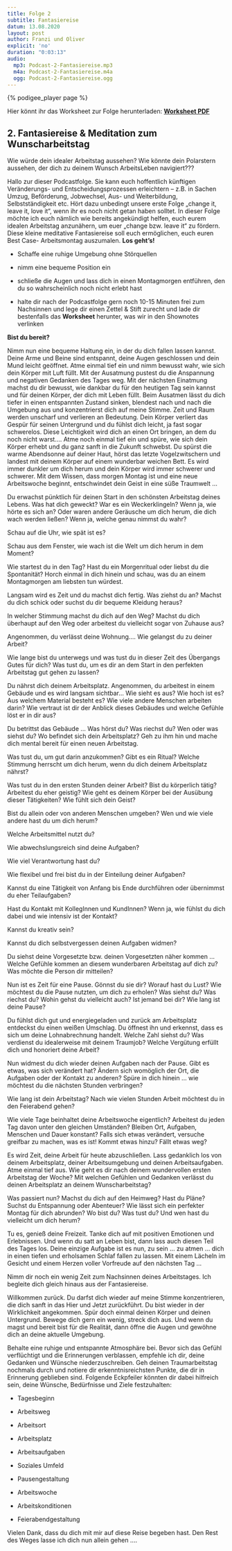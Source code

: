 ```yaml
---
title: Folge 2
subtitle: Fantasiereise
datum: 13.08.2020
layout: post
author: Franzi und Oliver
explicit: 'no'
duration: "0:03:13"
audio:
  mp3: Podcast-2-Fantasiereise.mp3  
  m4a: Podcast-2-Fantasiereise.m4a
  ogg: Podcast-2-Fantasiereise.ogg
---
```


{% podigee_player page %}

Hier könnt ihr das Worksheet zur Folge herunterladen: [**Worksheet PDF**](/download/worksheet_wunscharbeitstag.pdf)

## 2. Fantasiereise & Meditation zum Wunscharbeitstag 

Wie würde dein idealer Arbeitstag aussehen? Wie könnte dein Polarstern aussehen, der dich zu deinem Wunsch ArbeitsLeben navigiert??? 

 

Hallo zur dieser Podcastfolge. Sie kann euch hoffentlich künftigen Veränderungs- und Entscheidungsprozessen erleichtern – z.B. in Sachen Umzug, Beförderung, Jobwechsel, Aus- und Weiterbildung, Selbstständigkeit etc. Hört dazu unbedingt unsere erste Folge „change it, leave it, love it“, wenn ihr es noch nicht getan haben solltet. In dieser Folge möchte ich euch nämlich wie bereits angekündigt helfen, euch eurem idealen Arbeitstag anzunähern, um euer „change bzw. leave it“ zu fördern. Diese kleine meditative Fantasiereise soll euch ermöglichen, euch euren Best Case- Arbeitsmontag auszumalen. **Los geht’s!** 

 

* Schaffe eine ruhige Umgebung ohne Störquellen 

* nimm eine bequeme Position ein 

* schließe die Augen und lass dich in einen Montagmorgen entführen, den du so wahrscheinlich noch nicht erlebt hast 

* halte dir nach der Podcastfolge gern noch 10-15 Minuten frei zum Nachsinnen und lege dir einen Zettel & Stift zurecht und lade dir bestenfalls das **Worksheet** herunter, was wir in den Shownotes verlinken 

 

**Bist du bereit?** 

 

 Nimm nun eine bequeme Haltung ein, in der du dich fallen lassen kannst. Deine Arme und Beine sind entspannt, deine Augen geschlossen und dein Mund leicht geöffnet. Atme einmal tief ein und nimm bewusst wahr, wie sich dein Körper mit Luft füllt. Mit der Ausatmung pustest du die Anspannung und negativen Gedanken des Tages weg. Mit der nächsten Einatmung machst du dir bewusst, wie dankbar du für den heutigen Tag sein kannst und für deinen Körper, der dich mit Leben füllt. Beim Ausatmen lässt du dich tiefer in einen entspannten Zustand sinken, blendest nach und nach die Umgebung aus und konzentrierst dich auf meine Stimme. Zeit und Raum werden unscharf und verlieren an Bedeutung. Dein Körper verliert das Gespür für seinen Untergrund und du fühlst dich leicht, ja fast sogar schwerelos. Diese Leichtigkeit wird dich an einen Ort bringen, an dem du noch nicht warst…. Atme noch einmal tief ein und spüre, wie sich dein Körper erhebt und du ganz sanft in die Zukunft schwebst. Du spürst die warme Abendsonne auf deiner Haut, hörst das letzte Vogelzwitschern und landest mit deinem Körper auf einem wunderbar weichen Bett. Es wird immer dunkler um dich herum und dein Körper wird immer schwerer und schwerer. Mit dem Wissen, dass morgen Montag ist und eine neue Arbeitswoche beginnt, entschwindet dein Geist in eine süße Traumwelt … 

 

Du erwachst pünktlich für deinen Start in den schönsten Arbeitstag deines Lebens. Was hat dich geweckt? War es ein Weckerklingeln? Wenn ja, wie hörte es sich an? Oder waren andere Geräusche um dich herum, die dich wach werden ließen? Wenn ja, welche genau nimmst du wahr? 

 

Schau auf die Uhr, wie spät ist es? 

 

Schau aus dem Fenster, wie wach ist die Welt um dich herum in dem Moment? 

 

Wie startest du in den Tag? Hast du ein Morgenritual oder liebst du die Spontanität? Horch einmal in dich hinein und schau, was du an einem Montagmorgen am liebsten tun würdest. 

 

Langsam wird es Zeit und du machst dich fertig. Was ziehst du an? Machst du dich schick oder suchst du dir bequeme Kleidung heraus? 

 

In welcher Stimmung machst du dich auf den Weg? Machst du dich überhaupt auf den Weg oder arbeitest du vielleicht sogar von Zuhause aus? 

 

Angenommen, du verlässt deine Wohnung…. Wie gelangst du zu deiner Arbeit? 

 

Wie lange bist du unterwegs und was tust du in dieser Zeit des Übergangs Gutes für dich? Was tust du, um es dir an dem Start in den perfekten Arbeitstag gut gehen zu lassen? 

 

Du nährst dich deinem Arbeitsplatz. Angenommen, du arbeitest in einem Gebäude und es wird langsam sichtbar… Wie sieht es aus? Wie hoch ist es? Aus welchem Material besteht es? Wie viele andere Menschen arbeiten darin? Wie vertraut ist dir der Anblick dieses Gebäudes und welche Gefühle löst er in dir aus? 

 

Du betrittst das Gebäude … Was hörst du? Was riechst du? Wen oder was siehst du? Wo befindet sich dein Arbeitsplatz? Geh zu ihm hin und mache dich mental bereit für einen neuen Arbeitstag. 

 

Was tust du, um gut darin anzukommen? Gibt es ein Ritual? Welche Stimmung herrscht um dich herum, wenn du dich deinem Arbeitsplatz nährst? 

 

Was tust du in den ersten Stunden deiner Arbeit? Bist du körperlich tätig? Arbeitest du eher geistig? Wie geht es deinem Körper bei der Ausübung dieser Tätigkeiten? Wie fühlt sich dein Geist? 

 

Bist du allein oder von anderen Menschen umgeben? Wen und wie viele andere hast du um dich herum? 

 

Welche Arbeitsmittel nutzt du? 

 

Wie abwechslungsreich sind deine Aufgaben? 

 

Wie viel Verantwortung hast du? 

 

Wie flexibel und frei bist du in der Einteilung deiner Aufgaben? 

 

Kannst du eine Tätigkeit von Anfang bis Ende durchführen oder übernimmst du eher Teilaufgaben? 

 

Hast du Kontakt mit KollegInnen und KundInnen? Wenn ja, wie fühlst du dich dabei und wie intensiv ist der Kontakt? 

 

Kannst du kreativ sein? 

 

Kannst du dich selbstvergessen deinen Aufgaben widmen? 

 

Du siehst deine Vorgesetzte bzw. deinen Vorgesetzten näher kommen … Welche Gefühle kommen an diesem wunderbaren Arbeitstag auf dich zu? Was möchte die Person dir mitteilen? 

 

Nun ist es Zeit für eine Pause. Gönnst du sie dir? Worauf hast du Lust? Wie möchtest du die Pause nutzten, um dich zu erholen? Was siehst du? Was riechst du? Wohin gehst du vielleicht auch? Ist jemand bei dir? Wie lang ist deine Pause? 

 

Du fühlst dich gut und energiegeladen und zurück am Arbeitsplatz entdeckst du einen weißen Umschlag. Du öffnest ihn und erkennst, dass es sich um deine Lohnabrechnung handelt. Welche Zahl siehst du? Was verdienst du idealerweise mit deinem Traumjob? Welche Vergütung erfüllt dich und honoriert deine Arbeit? 

 

Nun widmest du dich wieder deinen Aufgaben nach der Pause. Gibt es etwas, was sich verändert hat? Ändern sich womöglich der Ort, die Aufgaben oder der Kontakt zu anderen? Spüre in dich hinein … wie möchtest du die nächsten Stunden verbringen? 

 

Wie lang ist dein Arbeitstag? Nach wie vielen Stunden Arbeit möchtest du in den Feierabend gehen? 

 

Wie viele Tage beinhaltet deine Arbeitswoche eigentlich? Arbeitest du jeden Tag davon unter den gleichen Umständen? Bleiben Ort, Aufgaben, Menschen und Dauer konstant? Falls sich etwas verändert, versuche greifbar zu machen, was es ist! Kommt etwas hinzu? Fällt etwas weg? 

 

Es wird Zeit, deine Arbeit für heute abzuschließen. Lass gedanklich los von deinem Arbeitsplatz, deiner Arbeitsumgebung und deinen Arbeitsaufgaben. Atme einmal tief aus. Wie geht es dir nach deinem wundervollen ersten Arbeitstag der Woche? Mit welchen Gefühlen und Gedanken verlässt du deinen Arbeitsplatz an deinem Wunscharbeitstag? 

 

Was passiert nun? Machst du dich auf den Heimweg? Hast du Pläne? Suchst du Entspannung oder Abenteuer? Wie lässt sich ein perfekter Montag für dich abrunden? Wo bist du? Was tust du? Und wen hast du vielleicht um dich herum? 

 

Tu es, genieß deine Freizeit. Tanke dich auf mit positiven Emotionen und Erlebnissen. Und wenn du satt an Leben bist, dann lass auch diesen Teil des Tages los. Deine einzige Aufgabe ist es nun, zu sein … zu atmen … dich in einen tiefen und erholsamen Schlaf fallen zu lassen. Mit einem Lächeln im Gesicht und einem Herzen voller Vorfreude auf den nächsten Tag … 

 

Nimm dir noch ein wenig Zeit zum Nachsinnen deines Arbeitstages. Ich begleite dich gleich hinaus aus der Fantasiereise. 

 

Willkommen zurück. Du darfst dich wieder auf meine Stimme konzentrieren, die dich sanft in das Hier und Jetzt zurückführt. Du bist wieder in der Wirklichkeit angekommen. Spür doch einmal deinen Körper und deinen Untergrund. Bewege dich gern ein wenig, streck dich aus. Und wenn du magst und bereit bist für die Realität, dann öffne die Augen und gewöhne dich an deine aktuelle Umgebung. 

 

Behalte eine ruhige und entspannte Atmosphäre bei. Bevor sich das Gefühl verflüchtigt und die Erinnerungen verblassen, empfehle ich dir, deine Gedanken und Wünsche niederzuschreiben. Geh deinen Traumarbeitstag nochmals durch und notiere dir erkenntnisreichsten Punkte, die dir in Erinnerung geblieben sind. Folgende Eckpfeiler könnten dir dabei hilfreich sein, deine Wünsche, Bedürfnisse und Ziele festzuhalten: 

* Tagesbeginn 

* Arbeitsweg 

* Arbeitsort 

* Arbeitsplatz 

* Arbeitsaufgaben 

* Soziales Umfeld 

* Pausengestaltung 

* Arbeitswoche 

* Arbeitskonditionen 

* Feierabendgestaltung 
 

Vielen Dank, dass du dich mit mir auf diese Reise begeben hast. Den Rest des Weges lasse ich dich nun allein gehen …. 
